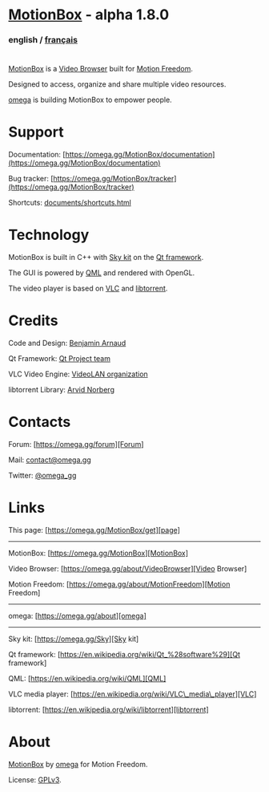 # [MotionBox] - alpha 1.8.0

### english / [français](documents/fr/Readme.html)

#

[MotionBox] is a [Video Browser] built for [Motion Freedom].

Designed to access, organize and share multiple video resources.

[omega] is building MotionBox to empower people.


# Support

Documentation: [https://omega.gg/MotionBox/documentation](https://omega.gg/MotionBox/documentation)

Bug tracker: [https://omega.gg/MotionBox/tracker](https://omega.gg/MotionBox/tracker)

Shortcuts: [documents/shortcuts.html](documents/shortcuts.html)


# Technology

MotionBox is built in C++ with [Sky kit] on the [Qt framework].

The GUI is powered by [QML] and rendered with OpenGL.

The video player is based on [VLC] and [libtorrent].


# Credits

Code and Design: [Benjamin Arnaud](https://bunjee.me)

Qt Framework: [Qt Project team](https://www.qt.io)

VLC Video Engine: [VideoLAN organization](https://www.videolan.org)

libtorrent Library: [Arvid Norberg](https://www.libtorrent.org)


# Contacts

Forum: [https://omega.gg/forum][Forum]

Mail: [contact@omega.gg][Mail]

Twitter: [@omega_gg][Twitter]

[Forum]: https://omega.gg/forum

[Mail]: https://omega.gg/contact

[Twitter]: https://omega.gg/twitter


# Links

This page: [https://omega.gg/MotionBox/get][page]

[page]: https://omega.gg/MotionBox/get

---

MotionBox: [https://omega.gg/MotionBox][MotionBox]

Video Browser: [https://omega.gg/about/VideoBrowser][Video Browser]

Motion Freedom: [https://omega.gg/about/MotionFreedom][Motion Freedom]

[MotionBox]: https://omega.gg/MotionBox

[Video Browser]: https://omega.gg/about/VideoBrowser

[Motion Freedom]: https://omega.gg/about/MotionFreedom

---

omega: [https://omega.gg/about][omega]

[omega]: https://omega.gg/about

---

Sky kit: [https://omega.gg/Sky][Sky kit]

Qt framework: [https://en.wikipedia.org/wiki/Qt_%28software%29][Qt framework]

QML: [https://en.wikipedia.org/wiki/QML][QML]

VLC media player: [https://en.wikipedia.org/wiki/VLC\_media\_player][VLC]

libtorrent: [https://en.wikipedia.org/wiki/libtorrent][libtorrent]

[Sky kit]: https://omega.gg/Sky

[Qt framework]: https://en.wikipedia.org/wiki/Qt_%28software%29

[QML]: https://en.wikipedia.org/wiki/QML

[VLC]: https://en.wikipedia.org/wiki/VLC_media_player

[libtorrent]: https://en.wikipedia.org/wiki/libtorrent


# About

[MotionBox] by [omega] for Motion Freedom.

License: [GPLv3](documents/license.html).
